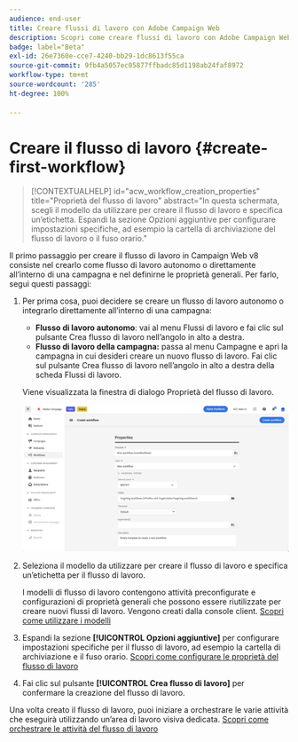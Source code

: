 ```yaml
---
audience: end-user
title: Creare flussi di lavoro con Adobe Campaign Web
description: Scopri come creare flussi di lavoro con Adobe Campaign Web
badge: label="Beta"
exl-id: 26e7360e-cce7-4240-bb29-1dc8613f55ca
source-git-commit: 9fb4a5057ec05877ffbadc85d1198ab24faf8972
workflow-type: tm+mt
source-wordcount: '285'
ht-degree: 100%

---
```



# Creare il flusso di lavoro {#create-first-workflow}

>[!CONTEXTUALHELP]
>id="acw_workflow_creation_properties"
>title="Proprietà del flusso di lavoro"
>abstract="In questa schermata, scegli il modello da utilizzare per creare il flusso di lavoro e specifica un’etichetta. Espandi la sezione Opzioni aggiuntive per configurare impostazioni specifiche, ad esempio la cartella di archiviazione del flusso di lavoro o il fuso orario."

Il primo passaggio per creare il flusso di lavoro in Campaign Web v8 consiste nel crearlo come flusso di lavoro autonomo o direttamente all’interno di una campagna e nel definirne le proprietà generali. Per farlo, segui questi passaggi:

1. Per prima cosa, puoi decidere se creare un flusso di lavoro autonomo o integrarlo direttamente all’interno di una campagna:

   * **Flusso di lavoro autonomo**: vai al menu Flussi di lavoro e fai clic sul pulsante Crea flusso di lavoro nell’angolo in alto a destra.
   * **Flusso di lavoro della campagna:** passa al menu Campagne e apri la campagna in cui desideri creare un nuovo flusso di lavoro. Fai clic sul pulsante Crea flusso di lavoro nell’angolo in alto a destra della scheda Flussi di lavoro.

   Viene visualizzata la finestra di dialogo Proprietà del flusso di lavoro.

   ![](assets/workflow-create.png)

1. Seleziona il modello da utilizzare per creare il flusso di lavoro e specifica un’etichetta per il flusso di lavoro.

   I modelli di flusso di lavoro contengono attività preconfigurate e configurazioni di proprietà generali che possono essere riutilizzate per creare nuovi flussi di lavoro. Vengono creati dalla console client. [Scopri come utilizzare i modelli](https://experienceleague.adobe.com/docs/campaign/automation/workflows/introduction/build-a-workflow.html?lang=it#workflow-templates)

1. Espandi la sezione **[!UICONTROL Opzioni aggiuntive]** per configurare impostazioni specifiche per il flusso di lavoro, ad esempio la cartella di archiviazione e il fuso orario. [Scopri come configurare le proprietà del flusso di lavoro](workflow-settings.md)

1. Fai clic sul pulsante **[!UICONTROL Crea flusso di lavoro]** per confermare la creazione del flusso di lavoro.

Una volta creato il flusso di lavoro, puoi iniziare a orchestrare le varie attività che eseguirà utilizzando un’area di lavoro visiva dedicata. [Scopri come orchestrare le attività del flusso di lavoro](orchestrate-activities.md)
